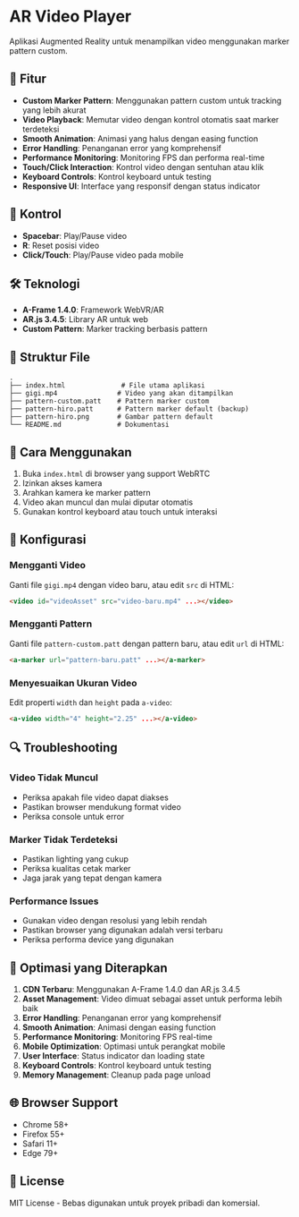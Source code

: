 # AR Video Player

Aplikasi Augmented Reality untuk menampilkan video menggunakan marker pattern custom.

## 🚀 Fitur

- **Custom Marker Pattern**: Menggunakan pattern custom untuk tracking yang lebih akurat
- **Video Playback**: Memutar video dengan kontrol otomatis saat marker terdeteksi
- **Smooth Animation**: Animasi yang halus dengan easing function
- **Error Handling**: Penanganan error yang komprehensif
- **Performance Monitoring**: Monitoring FPS dan performa real-time
- **Touch/Click Interaction**: Kontrol video dengan sentuhan atau klik
- **Keyboard Controls**: Kontrol keyboard untuk testing
- **Responsive UI**: Interface yang responsif dengan status indicator

## 📱 Kontrol

- **Spacebar**: Play/Pause video
- **R**: Reset posisi video
- **Click/Touch**: Play/Pause video pada mobile

## 🛠️ Teknologi

- **A-Frame 1.4.0**: Framework WebVR/AR
- **AR.js 3.4.5**: Library AR untuk web
- **Custom Pattern**: Marker tracking berbasis pattern

## 📁 Struktur File

```
.
├── index.html              # File utama aplikasi
├── gigi.mp4               # Video yang akan ditampilkan
├── pattern-custom.patt    # Pattern marker custom
├── pattern-hiro.patt      # Pattern marker default (backup)
├── pattern-hiro.png       # Gambar pattern default
└── README.md              # Dokumentasi
```

## 🚀 Cara Menggunakan

1. Buka `index.html` di browser yang support WebRTC
2. Izinkan akses kamera
3. Arahkan kamera ke marker pattern
4. Video akan muncul dan mulai diputar otomatis
5. Gunakan kontrol keyboard atau touch untuk interaksi

## 🔧 Konfigurasi

### Mengganti Video

Ganti file `gigi.mp4` dengan video baru, atau edit `src` di HTML:

```html
<video id="videoAsset" src="video-baru.mp4" ...></video>
```

### Mengganti Pattern

Ganti file `pattern-custom.patt` dengan pattern baru, atau edit `url` di HTML:

```html
<a-marker url="pattern-baru.patt" ...></a-marker>
```

### Menyesuaikan Ukuran Video

Edit properti `width` dan `height` pada `a-video`:

```html
<a-video width="4" height="2.25" ...></a-video>
```

## 🔍 Troubleshooting

### Video Tidak Muncul

- Periksa apakah file video dapat diakses
- Pastikan browser mendukung format video
- Periksa console untuk error

### Marker Tidak Terdeteksi

- Pastikan lighting yang cukup
- Periksa kualitas cetak marker
- Jaga jarak yang tepat dengan kamera

### Performance Issues

- Gunakan video dengan resolusi yang lebih rendah
- Pastikan browser yang digunakan adalah versi terbaru
- Periksa performa device yang digunakan

## 🎯 Optimasi yang Diterapkan

1. **CDN Terbaru**: Menggunakan A-Frame 1.4.0 dan AR.js 3.4.5
2. **Asset Management**: Video dimuat sebagai asset untuk performa lebih baik
3. **Error Handling**: Penanganan error yang komprehensif
4. **Smooth Animation**: Animasi dengan easing function
5. **Performance Monitoring**: Monitoring FPS real-time
6. **Mobile Optimization**: Optimasi untuk perangkat mobile
7. **User Interface**: Status indicator dan loading state
8. **Keyboard Controls**: Kontrol keyboard untuk testing
9. **Memory Management**: Cleanup pada page unload

## 🌐 Browser Support

- Chrome 58+
- Firefox 55+
- Safari 11+
- Edge 79+

## 📄 License

MIT License - Bebas digunakan untuk proyek pribadi dan komersial.
